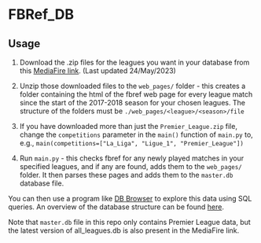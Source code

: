 # FBRef_DB

## Usage

1. Download the .zip files for the leagues you want in your database from this [MediaFire link](https://www.mediafire.com/folder/7s88iqido6nvc/FBRef). (Last updated 24/May/2023)

1. Unzip those downloaded files to the `web_pages/` folder - this creates a folder containing the html of the fbref web page for every league match since the start of the 2017-2018 season for your chosen leagues. The structure of the folders must be `./web_pages/<league>/<season>/file`

1. If you have downloaded more than just the `Premier_League.zip` file, change the `competitions` parameter in the `main()` function of `main.py` to, e.g., `main(competitions=["La_Liga", "Ligue_1", "Premier_League"])`

1. Run `main.py` - this checks fbref for any newly played matches in your specified leagues, and if any are found, adds them to the `web_pages/` folder. It then parses these pages and adds them to the `master.db` database file.

You can then use a program like [DB Browser](https://sqlitebrowser.org/dl/) to explore this data using SQL queries. An overview of the database structure can be found [here](https://dbdiagram.io/d/62221bf854f9ad109a5e298c).

Note that `master.db` file in this repo only contains Premier League data, but the latest version of all_leagues.db is also present in the MediaFire link.